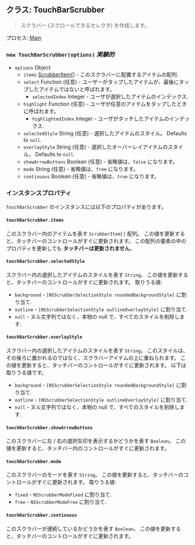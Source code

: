 ## クラス: TouchBarScrubber

> スクラバー (スクロールできるセレクタ) を作成します。

プロセス: [Main](../tutorial/application-architecture.md#main-and-renderer-processes)

### `new TouchBarScrubber(options)` _実験的_

* `options` Object
  * `items` [ScrubberItem[]](structures/scrubber-item.md) - このスクラバーに配置するアイテムの配列.
  * `select` Function (任意) - ユーザーがタップしたアイテムが、最後にタップしたアイテムではないと呼ばれます。
    * `selectedIndex` Integer - ユーザが選択したアイテムのインデックス.
  * `highlight` Function (任意) - ユーザが任意のアイテムをタップしたときに呼ばれます。
    * `highlightedIndex` Integer - ユーザがタッチしたアイテムのインデックス.
  * `selectedStyle` String (任意) - 選択したアイテムのスタイル。 Defaults to `null`.
  * `overlayStyle` String (任意) - 選択したオーバーレイアイテムのスタイル。 Defaults to `null`.
  * `showArrowButtons` Boolean (任意) - 省略値は、`false` になります。
  * `mode` String (任意) - 省略値は、`free` になります。
  * `continuous` Boolean (任意) - 省略値は、`true` になります。

### インスタンスプロパティ

`TouchBarScrubber` のインスタンスには以下のプロパティがあります。

#### `touchBarScrubber.items`

このスクラバー内のアイテムを表す `ScrubberItem[]` 配列。 この値を更新すると、タッチバーのコントロールがすぐに更新されます。 この配列の要素の中のプロパティを更新しても **タッチバーは更新されません**。

#### `touchBarScrubber.selectedStyle`

スクラバー内の選択したアイテムのスタイルを表す `String`。 この値を更新すると、タッチバーのコントロールがすぐに更新されます。 取りうる値:

* `background` - `[NSScrubberSelectionStyle roundedBackgroundStyle]` に割り当て.
* `outline` - `[NSScrubberSelectionStyle outlineOverlayStyle]` に割り当て.
* `null` - ヌル文字列ではなく、本物の null で、すべてのスタイルを削除します.

#### `touchBarScrubber.overlayStyle`

スクラバー内の選択したアイテムのスタイルを表す `String`。 このスタイルは、その後ろに置かれるのではなく、スクラバーアイテムの上に重ねられます。 この値を更新すると、タッチバーのコントロールがすぐに更新されます。 以下は取りうる値です。

* `background` - `[NSScrubberSelectionStyle roundedBackgroundStyle]` に割り当て.
* `outline` - `[NSScrubberSelectionStyle outlineOverlayStyle]` に割り当て.
* `null` - ヌル文字列ではなく、本物の null で、すべてのスタイルを削除します.

#### `touchBarScrubber.showArrowButtons`

このスクラバーに左 / 右の選択矢印を表示するかどうかを表す `Boolean`。 この値を更新すると、タッチバー内のコントロールがすぐに更新されます。

#### `touchBarScrubber.mode`

このスクラバーのモードを表す `String`。 この値を更新すると、タッチバーのコントロールがすぐに更新されます。 取りうる値:

* `fixed` - `NSScrubberModeFixed` に割り当て.
* `free` - `NSScrubberModeFree` に割り当て.

#### `touchBarScrubber.continuous`

このスクラバーが連続しているかどうかを表す `Boolean`。 この値を更新すると、タッチバーのコントロールがすぐに更新されます。
